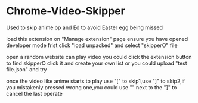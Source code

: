 # Chrome-Video-Skipper
Used to skip anime op and Ed to avoid Easter egg being missed

load this extension on "Manage extension" page
ensure you have opened developer mode frist
click "load unpacked" and select "skipperO" file

open a random website can play video
you could click the extension button to find skipperO
click it and create your own list or you could upload "test file.json" and try

once the video like anime starts to play
use "[" to skip1,use "]" to skip2,if you mistakenly pressed wrong one,you could use "\" next to the "]" to cancel the last operate
